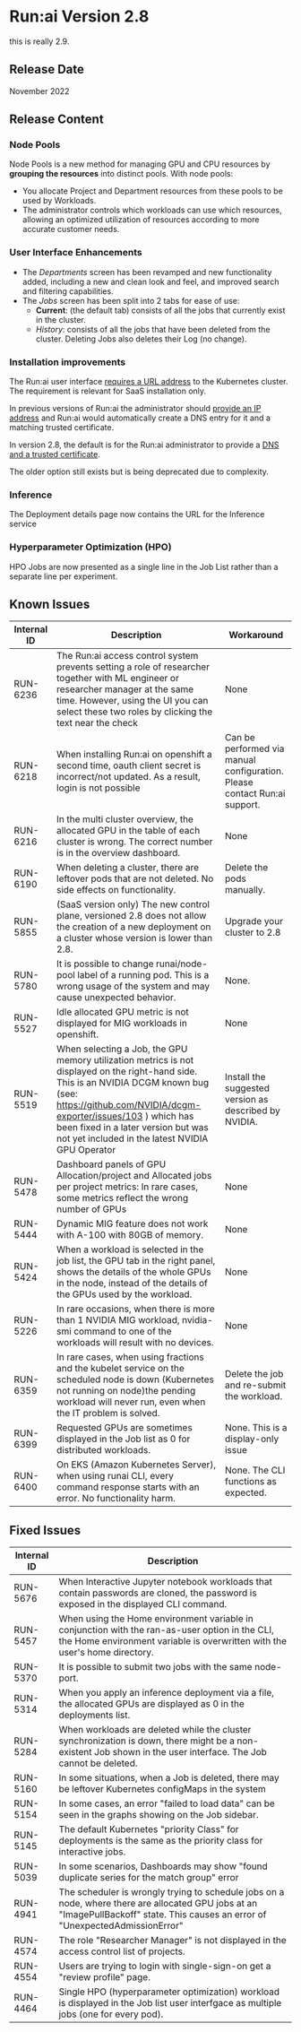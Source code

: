 # Run:ai Version 2.8

this is really 2.9.


## Release Date
 November 2022 

## Release Content
<!-- 
* Now supporting _spread_ scheduling strategy as well. For more information see [scheduling strategies](../Researcher/scheduling/strategies.md). -->

### Node Pools

Node Pools is a new method for managing GPU and CPU resources by **grouping the resources** into distinct pools. With node pools:

* You allocate Project and Department resources from these pools to be used by Workloads. 
* The administrator controls which workloads can use which resources, allowing an optimized utilization of resources according to more accurate customer needs. 


### User Interface Enhancements

* The _Departments_ screen has been revamped and new functionality added, including a new and clean look and feel, and improved search and filtering capabilities.
* The _Jobs_ screen has been split into 2 tabs for ease of use:
    * **Current**:  (the default tab) consists of all the jobs that currently exist in the cluster. 
    * _History_:  consists of all the jobs that have been deleted from the cluster. Deleting Jobs also deletes their Log (no change).

### Installation improvements 

The Run:ai user interface [requires a URL address](../admin/runai-setup/cluster-setup/cluster-prerequisites.md#cluster-url) to the Kubernetes cluster. The requirement is relevant for SaaS installation only. 

In previous versions of Run:ai the administrator should [provide an IP address](../admin/runai-setup/cluster-setup/cluster-prerequisites.md#cluster-ip) and Run:ai would automatically create a DNS entry for it and a matching trusted certificate. 

In version 2.8,  the default is for the Run:ai administrator to provide a [DNS and a trusted certificate](../admin/runai-setup/cluster-setup/cluster-prerequisites.md#domain-name). 

The older option still exists but is being deprecated due to complexity.

### Inference 
The Deployment details page now contains the URL for the Inference service 


### Hyperparameter Optimization (HPO)

HPO Jobs are now presented as a single line in the Job List rather than a separate line per experiment. 

## Known Issues

|Internal ID| Description  | Workaround   |
|-----------|--------------|--------------|
|RUN-6236 |The Run:ai access control system prevents setting a role of researcher together with ML engineer or researcher manager at the same time. However, using the UI you can select these two roles by clicking the text near the check   |     None  |
|RUN-6218 |When installing Run:ai on openshift a second time, oauth client secret is incorrect/not updated. As a result, login is not possible                  | Can be performed via manual configuration. Please contact Run:ai support.|
|RUN-6216 |In the multi cluster overview, the allocated GPU in the table of each cluster is wrong. The correct number is in the overview dashboard.             | None                            |
|RUN-6190 |When deleting a cluster, there are leftover pods that are not deleted. No side effects on functionality.                                             | Delete the pods manually.                                                |
|RUN-5855 |(SaaS version only) The new control plane, versioned 2.8 does not allow the creation of a new deployment on a cluster whose version is lower than 2.8.                |Upgrade your cluster to 2.8  |
|RUN-5780 |It is possible to change runai/node-pool label of a running pod. This is a wrong usage of the system and may cause unexpected behavior.              |None.               |
|RUN-5527 |Idle allocated GPU metric is not displayed for MIG workloads in openshift.    | None                 |
|RUN-5519 |When selecting a Job, the GPU memory utilization metrics is not displayed on the right-hand side. This is an NVIDIA DCGM known bug (see:  https://github.com/NVIDIA/dcgm-exporter/issues/103 ) which has been fixed in a later version but was not yet included in the latest NVIDIA GPU Operator|Install the suggested version as described by NVIDIA.                    |
|RUN-5478 |Dashboard panels of GPU Allocation/project and Allocated jobs per project metrics:  In rare cases, some metrics reflect the wrong number of GPUs     |  None                  |
|RUN-5444 |Dynamic MIG feature does not work with A-100 with 80GB of memory.        |     None               |
|RUN-5424 |When a workload is selected in the job list, the GPU tab in the right panel, shows the details of the whole GPUs in the node, instead of the details of the GPUs used by the workload.                 |None              |
|RUN-5226 |In rare occasions, when there is more than 1 NVIDIA MIG workload, nvidia-smi command to one of the workloads will result with no devices.        | None                   |
| RUN-6359 | In rare cases, when using fractions and the kubelet service on the scheduled node is down (Kubernetes not running on node)the pending workload will never run, even when the IT problem is solved. | Delete the job and re-submit the workload. | 
| RUN-6399 | Requested GPUs are sometimes displayed in the Job list as 0 for distributed workloads. | None. This is a display-only issue |    
| RUN-6400 | On EKS (Amazon Kubernetes Server), when using runai CLI, every command response starts with an error. No functionality harm. | None. The CLI functions as expected. | 



## Fixed Issues

|Internal ID | Description   |
|------------|---------------|
|RUN-5676 |When Interactive Jupyter notebook workloads that contain passwords are cloned, the password is exposed in the displayed CLI command.       |
|RUN-5457 |When using the Home environment variable in conjunction with the ran-as-user option in the CLI, the Home environment variable is overwritten with the user's home directory.   |
|RUN-5370 |It is possible to submit two jobs with the same node-port.       |
|RUN-5314 |When you apply an inference deployment via a file, the allocated GPUs are displayed as 0 in the deployments list.           |
|RUN-5284 |When workloads are deleted while the cluster synchronization is down, there might be a non-existent Job shown in the user interface. The Job cannot be deleted.   |
|RUN-5160 |In some situations, when a Job is deleted, there may be leftover Kubernetes configMaps in the system         |
|RUN-5154 |In some cases, an error "failed to load data" can be seen in the graphs showing on the Job sidebar.             |
|RUN-5145 |The default Kubernetes "priority Class" for deployments is the same as the priority class for interactive jobs.      |
|RUN-5039 |In some scenarios, Dashboards may show "found duplicate series for the match group" error    |
|RUN-4941 |The scheduler is wrongly trying to schedule jobs on a node, where there are allocated GPU jobs at an "ImagePullBackoff" state. This causes an error of "UnexpectedAdmissionError"|
|RUN-4574 |The role "Researcher Manager" is not displayed in the access control list of projects.  |
|RUN-4554 |Users are trying to login with single-sign-on get a "review profile" page.      |
|RUN-4464 |Single HPO (hyperparameter optimization) workload is displayed in the Job list user interfgace as multiple jobs (one for every pod).                                             |
